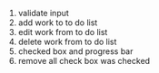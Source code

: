 1. validate input
2. add work to to do list
3. edit work from to do list
4. delete work from to do list
5. checked box and progress bar
6. remove all check box was checked